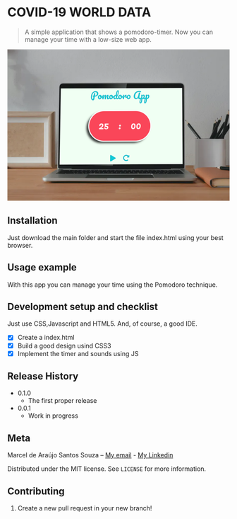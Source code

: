 # COVID-19 WORLD DATA
> A simple application that shows a pomodoro-timer. Now you can manage your time with a low-size web app.

![Images of the app](./pomodoro-timer/main1.png)

## Installation
 Just download the main folder and start the file index.html using your best browser.

## Usage example

With this app you can manage your time using the Pomodoro technique.

## Development setup and checklist

Just use CSS,Javascript and HTML5. And, of course, a good IDE.

- [X] Create a index.html
- [X] Build a good design usind CSS3
- [X] Implement the timer and sounds using JS

## Release History

* 0.1.0
    * The first proper release
* 0.0.1
    * Work in progress

## Meta

Marcel de Araújo Santos Souza – [My email](marcelaraujosantossouza19@gmail.com) - [My Linkedin](https://www.linkedin.com/in/marcel-santos-souza-bbbaa1191/)

Distributed under the MIT license. See ``LICENSE`` for more information.



## Contributing

1. Create a new pull request in your new branch!
